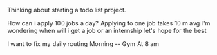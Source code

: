 Thinking about starting a todo list project.


How can i apply 100 jobs a day? Applying to one job takes 10 m avg 
I'm wondering when will i get a job or an internship let's hope for the best 

I want to fix my daily routing 
Morning -- Gym
At 8 am